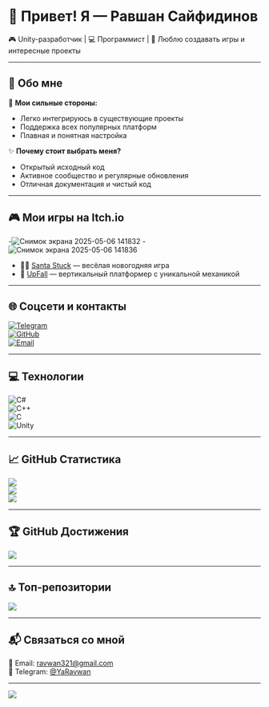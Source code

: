 # 👋 Привет! Я — Равшан Сайфидинов  
🎮 Unity-разработчик | 💻 Программист | 🚀 Люблю создавать игры и интересные проекты  

---

## 💫 Обо мне

🔧 **Мои сильные стороны:**
- Легко интегрируюсь в существующие проекты  
- Поддержка всех популярных платформ  
- Плавная и понятная настройка  

✨ **Почему стоит выбрать меня?**
- Открытый исходный код  
- Активное сообщество и регулярные обновления  
- Отличная документация и чистый код  

---

## 🎮 Мои игры на Itch.io

-![Снимок экрана 2025-05-06 141832](https://github.com/user-attachments/assets/223984e1-1b99-4cbe-8b51-06bb13cdbc94)
-![Снимок экрана 2025-05-06 141836](https://github.com/user-attachments/assets/081553a0-2df6-4c1b-9fff-837c641284a6)
- 🧑‍🎅 [Santa Stuck](https://azizcdm.itch.io/santa-stuck) — весёлая новогодняя игра  
- 🚀 [UpFall](https://ruslan-richards.itch.io/upfall) — вертикальный платформер с уникальной механикой  

---

## 🌐 Соцсети и контакты

[![Telegram](https://img.shields.io/badge/Telegram-2CA5E0?logo=telegram&logoColor=white)](https://t.me/YaRavwan)  
[![GitHub](https://img.shields.io/badge/GitHub-000000?logo=github&logoColor=white)](https://github.com/Ravwan52)  
[![Email](https://img.shields.io/badge/Email-D14836?logo=gmail&logoColor=white)](mailto:ravwan321@gmail.com)

---

## 💻 Технологии

![C#](https://img.shields.io/badge/c%23-%23239120.svg?style=for-the-badge&logo=csharp&logoColor=white)  
![C++](https://img.shields.io/badge/c++-%2300599C.svg?style=for-the-badge&logo=c%2B%2B&logoColor=white)  
![C](https://img.shields.io/badge/c-%2300599C.svg?style=for-the-badge&logo=c&logoColor=white)  
![Unity](https://img.shields.io/badge/Unity-100000?style=for-the-badge&logo=unity&logoColor=white)

---

## 📈 GitHub Статистика

![](https://github-readme-stats.vercel.app/api?username=Ravwan52&theme=dark&hide_border=false&include_all_commits=true&count_private=true)  
![](https://nirzak-streak-stats.vercel.app/?user=Ravwan52&theme=dark&hide_border=false)  
![](https://github-readme-stats.vercel.app/api/top-langs/?username=Ravwan52&theme=dark&hide_border=false&layout=compact)

---

## 🏆 GitHub Достижения

![](https://github-profile-trophy.vercel.app/?username=Ravwan52&theme=radical&no-frame=false&no-bg=true&margin-w=4)

---

## 🔝 Топ-репозитории

![](https://github-contributor-stats.vercel.app/api?username=Ravwan52&limit=5&theme=dark&combine_all_yearly_contributions=true)

---

## 📬 Связаться со мной

📧 Email: [ravwan321@gmail.com](mailto:ravwan321@gmail.com)  
💬 Telegram: [@YaRavwan](https://t.me/YaRavwan)

---

[![](https://visitcount.itsvg.in/api?id=Ravwan52&icon=0&color=0)](https://visitcount.itsvg.in)

<!-- Proudly created with GPRM ( https://gprm.itsvg.in ) -->
